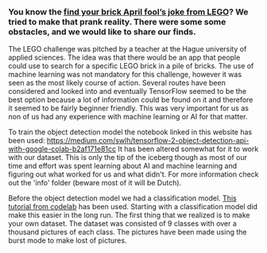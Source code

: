 ### You know the [find your brick April fool’s joke from LEGO](https://twitter.com/LEGO_Group/status/1112625676836880384?ref_src=twsrc%5Etfw%7Ctwcamp%5Etweetembed%7Ctwterm%5E1112625676836880384%7Ctwgr%5E%7Ctwcon%5Es1_&ref_url=https%3A%2F%2Fbrickshow.com%2F2019%2F04%2Fa-look-at-legos-april-fools-prank-for-2019%2F "the tweet")? We tried to make that prank reality. There were some some obstacles, and we would like to share our finds.



The LEGO challenge was pitched by a teacher at the Hague university of applied sciences. The idea was that there would be an app that people could use to search for a specific LEGO brick in a pile of bricks. The use of machine learning was not mandatory for this challenge, however it was seen as the most likely course of action. Several routes have been considered and looked into and eventually TensorFlow seemed to be the best option because a lot of information could be found on it and therefore it seemed to be fairly beginner friendly. This was very important for us as non of us had any experience with machine learning or AI for that matter.

To train the object detection model the notebook linked in this website has been used: https://medium.com/swlh/tensorflow-2-object-detection-api-with-google-colab-b2af171e81cc It has been altered somewhat for it to work with our dataset. This is only the tip of the iceberg though as most of our time and effort was spent learning about AI and machine learning and figuring out what worked for us and what didn't. For more information check out the 'info' folder (beware most of it will be Dutch).

Before the object detection model we had a classification model. [This tutorial from codelab](https://codelabs.developers.google.com/codelabs/recognize-flowers-with-tensorflow-on-android#0 "the tutorial") has been used. Starting with a classification model did make this easier in the long run. The first thing that we realized is to make your own dataset. The dataset was consisted of 9 classes with over a thousand pictures of each class. The pictures have been made using the burst mode to make lost of pictures.

